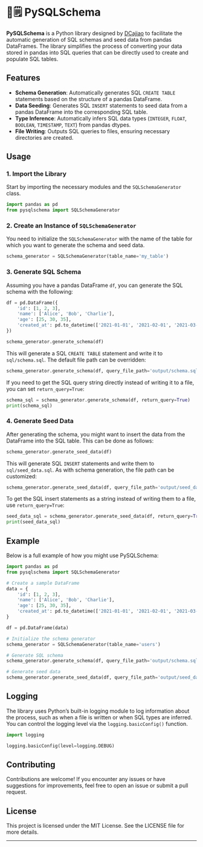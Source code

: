 # 🐍🗒️ PySQLSchema

**PySQLSchema** is a Python library designed by [DCajiao](https://github.com/DCajiao) to facilitate the automatic generation of SQL schemas and seed data from pandas DataFrames. The library simplifies the process of converting your data stored in pandas into SQL queries that can be directly used to create and populate SQL tables.

## Features

- **Schema Generation**: Automatically generates SQL `CREATE TABLE` statements based on the structure of a pandas DataFrame.
- **Data Seeding**: Generates SQL `INSERT` statements to seed data from a pandas DataFrame into the corresponding SQL table.
- **Type Inference**: Automatically infers SQL data types (`INTEGER`, `FLOAT`, `BOOLEAN`, `TIMESTAMP`, `TEXT`) from pandas dtypes.
- **File Writing**: Outputs SQL queries to files, ensuring necessary directories are created.

## Usage

### 1. Import the Library

Start by importing the necessary modules and the `SQLSchemaGenerator` class.

```python
import pandas as pd
from pysqlschema import SQLSchemaGenerator
```

### 2. Create an Instance of `SQLSchemaGenerator`

You need to initialize the `SQLSchemaGenerator` with the name of the table for which you want to generate the schema and seed data.

```python
schema_generator = SQLSchemaGenerator(table_name='my_table')
```

### 3. Generate SQL Schema

Assuming you have a pandas DataFrame `df`, you can generate the SQL schema with the following:

```python
df = pd.DataFrame({
    'id': [1, 2, 3],
    'name': ['Alice', 'Bob', 'Charlie'],
    'age': [25, 30, 35],
    'created_at': pd.to_datetime(['2021-01-01', '2021-02-01', '2021-03-01'])
})

schema_generator.generate_schema(df)
```

This will generate a SQL `CREATE TABLE` statement and write it to `sql/schema.sql`. The default file path can be overridden:

```python
schema_generator.generate_schema(df, query_file_path='output/schema.sql')
```

If you need to get the SQL query string directly instead of writing it to a file, you can set `return_query=True`:

```python
schema_sql = schema_generator.generate_schema(df, return_query=True)
print(schema_sql)
```

### 4. Generate Seed Data

After generating the schema, you might want to insert the data from the DataFrame into the SQL table. This can be done as follows:

```python
schema_generator.generate_seed_data(df)
```

This will generate SQL `INSERT` statements and write them to `sql/seed_data.sql`. As with schema generation, the file path can be customized:

```python
schema_generator.generate_seed_data(df, query_file_path='output/seed_data.sql')
```

To get the SQL insert statements as a string instead of writing them to a file, use `return_query=True`:

```python
seed_data_sql = schema_generator.generate_seed_data(df, return_query=True)
print(seed_data_sql)
```

## Example

Below is a full example of how you might use PySQLSchema:

```python
import pandas as pd
from pysqlschema import SQLSchemaGenerator

# Create a sample DataFrame
data = {
    'id': [1, 2, 3],
    'name': ['Alice', 'Bob', 'Charlie'],
    'age': [25, 30, 35],
    'created_at': pd.to_datetime(['2021-01-01', '2021-02-01', '2021-03-01'])
}

df = pd.DataFrame(data)

# Initialize the schema generator
schema_generator = SQLSchemaGenerator(table_name='users')

# Generate SQL schema
schema_generator.generate_schema(df, query_file_path='output/schema.sql')

# Generate seed data
schema_generator.generate_seed_data(df, query_file_path='output/seed_data.sql')
```

## Logging

The library uses Python’s built-in logging module to log information about the process, such as when a file is written or when SQL types are inferred. You can control the logging level via the `logging.basicConfig()` function.

```python
import logging

logging.basicConfig(level=logging.DEBUG)
```

## Contributing

Contributions are welcome! If you encounter any issues or have suggestions for improvements, feel free to open an issue or submit a pull request.

## License

This project is licensed under the MIT License. See the LICENSE file for more details.

---